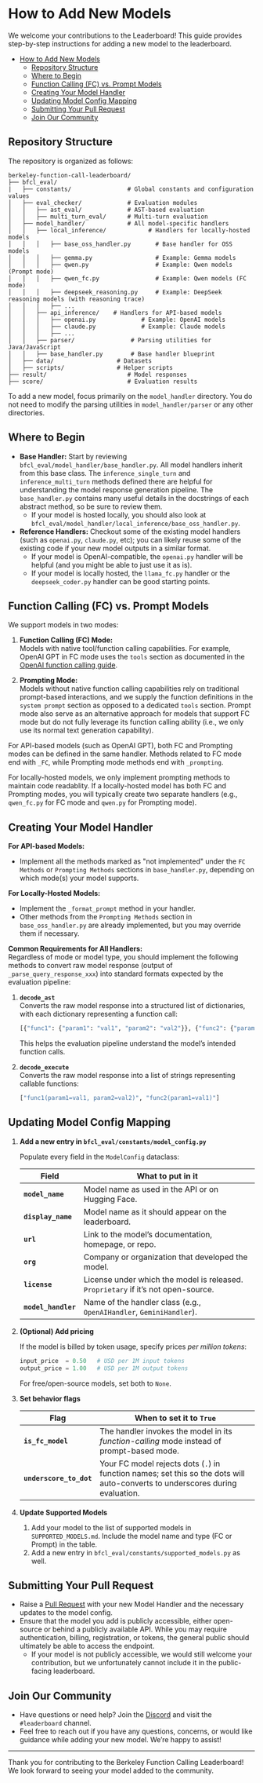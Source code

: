 # How to Add New Models

We welcome your contributions to the Leaderboard! This guide provides step-by-step instructions for adding a new model to the leaderboard.

- [How to Add New Models](#how-to-add-new-models)
  - [Repository Structure](#repository-structure)
  - [Where to Begin](#where-to-begin)
  - [Function Calling (FC) vs. Prompt Models](#function-calling-fc-vs-prompt-models)
  - [Creating Your Model Handler](#creating-your-model-handler)
  - [Updating Model Config Mapping](#updating-model-config-mapping)
  - [Submitting Your Pull Request](#submitting-your-pull-request)
  - [Join Our Community](#join-our-community)

## Repository Structure

The repository is organized as follows:

```plaintext
berkeley-function-call-leaderboard/
├── bfcl_eval/
|   ├── constants/                # Global constants and configuration values
│   ├── eval_checker/             # Evaluation modules
│   │   ├── ast_eval/             # AST-based evaluation
│   │   ├── multi_turn_eval/      # Multi-turn evaluation
│   ├── model_handler/            # All model-specific handlers
│   │   ├── local_inference/            # Handlers for locally-hosted models
│   │   │   ├── base_oss_handler.py       # Base handler for OSS models
│   │   │   ├── gemma.py                  # Example: Gemma models
│   │   │   ├── qwen.py                   # Example: Qwen models (Prompt mode)
│   │   │   ├── qwen_fc.py                # Example: Qwen models (FC mode)
│   │   │   ├── deepseek_reasoning.py     # Example: DeepSeek reasoning models (with reasoning trace)
│   │   │   ├── ...
│   │   ├── api_inference/    # Handlers for API-based models
│   │   │   ├── openai.py             # Example: OpenAI models
│   │   │   ├── claude.py             # Example: Claude models
│   │   │   ├── ...
│   │   ├── parser/                # Parsing utilities for Java/JavaScript
│   │   ├── base_handler.py        # Base handler blueprint
│   ├── data/                  # Datasets
│   ├── scripts/               # Helper scripts
├── result/                       # Model responses
├── score/                        # Evaluation results
```

To add a new model, focus primarily on the `model_handler` directory. You do not need to modify the parsing utilities in `model_handler/parser` or any other directories.

## Where to Begin

- **Base Handler:** Start by reviewing `bfcl_eval/model_handler/base_handler.py`. All model handlers inherit from this base class. The `inference_single_turn` and `inference_multi_turn` methods defined there are helpful for understanding the model response generation pipeline. The `base_handler.py` contains many useful details in the docstrings of each abstract method, so be sure to review them.
  - If your model is hosted locally, you should also look at `bfcl_eval/model_handler/local_inference/base_oss_handler.py`.
- **Reference Handlers:** Checkout some of the existing model handlers (such as `openai.py`, `claude.py`, etc); you can likely reuse some of the existing code if your new model outputs in a similar format.
  - If your model is OpenAI-compatible, the `openai.py` handler will be helpful (and you might be able to just use it as is).
  - If your model is locally hosted, the `llama_fc.py` handler or the `deepseek_coder.py` handler can be good starting points.

## Function Calling (FC) vs. Prompt Models

We support models in two modes:

1. **Function Calling (FC) Mode:**  
   Models with native tool/function calling capabilities. For example, OpenAI GPT in FC mode uses the `tools` section as documented in the [OpenAI function calling guide](https://platform.openai.com/docs/guides/function-calling).

2. **Prompting Mode:**  
   Models without native function calling capabilities rely on traditional prompt-based interactions, and we supply the function definitions in the `system prompt` section as opposed to a dedicated `tools` section. Prompt mode also serve as an alternative approach for models that support FC mode but do not fully leverage its function calling ability (i.e., we only use its normal text generation capability).

For API-based models (such as OpenAI GPT), both FC and Prompting modes can be defined in the same handler. Methods related to FC mode end with `_FC`, while Prompting mode methods end with `_prompting`.

For locally-hosted models, we only implement prompting methods to maintain code readablity. If a locally-hosted model has both FC and Prompting modes, you will typically create two separate handlers (e.g., `qwen_fc.py` for FC mode and `qwen.py` for Prompting mode).

## Creating Your Model Handler

**For API-based Models:**

- Implement all the methods marked as "not implemented" under the `FC Methods` or `Prompting Methods` sections in `base_handler.py`, depending on which mode(s) your model supports.

**For Locally-Hosted Models:**

- Implement the `_format_prompt` method in your handler.
- Other methods from the `Prompting Methods` section in `base_oss_handler.py` are already implemented, but you may override them if necessary.

**Common Requirements for All Handlers:**  
Regardless of mode or model type, you should implement the following methods to convert raw model response (output of `_parse_query_response_xxx`) into standard formats expected by the evaluation pipeline:

1. **`decode_ast`**  
   Converts the raw model response into a structured list of dictionaries, with each dictionary representing a function call:

   ```python
   [{"func1": {"param1": "val1", "param2": "val2"}}, {"func2": {"param1": "val1"}}]
   ```

   This helps the evaluation pipeline understand the model’s intended function calls.

2. **`decode_execute`**  
   Converts the raw model response into a list of strings representing callable functions:

   ```python
   ["func1(param1=val1, param2=val2)", "func2(param1=val1)"]
   ```

## Updating Model Config Mapping

1. **Add a new entry in `bfcl_eval/constants/model_config.py`**

   Populate every field in the `ModelConfig` dataclass:

   | Field               | What to put in it                                                                 |
   | ------------------- | --------------------------------------------------------------------------------- |
   | **`model_name`**    | Model name as used in the API or on Hugging Face.                                 |
   | **`display_name`**  | Model name as it should appear on the leaderboard.                                |
   | **`url`**           | Link to the model’s documentation, homepage, or repo.                             |
   | **`org`**           | Company or organization that developed the model.                                 |
   | **`license`**       | License under which the model is released. `Proprietary` if it’s not open-source. |
   | **`model_handler`** | Name of the handler class (e.g., `OpenAIHandler`, `GeminiHandler`).               |

2. **(Optional) Add pricing**

   If the model is billed by token usage, specify prices _per million tokens_:

   ```python
   input_price  = 0.50   # USD per 1M input tokens
   output_price = 1.00   # USD per 1M output tokens
   ```

   For free/open-source models, set both to `None`.

3. **Set behavior flags**

   | Flag                    | When to set it to `True`                                                                                                      |
   | ----------------------- | ----------------------------------------------------------------------------------------------------------------------------- |
   | **`is_fc_model`**       | The handler invokes the model in its _function-calling_ mode instead of prompt-based mode.                                    |
   | **`underscore_to_dot`** | Your FC model rejects dots (`.`) in function names; set this so the dots will auto-converts to underscores during evaluation. |

4. **Update Supported Models**

   1. Add your model to the list of supported models in `SUPPORTED_MODELS.md`. Include the model name and type (FC or Prompt) in the table.
   2. Add a new entry in `bfcl_eval/constants/supported_models.py` as well.

## Submitting Your Pull Request

- Raise a [Pull Request](https://github.com/ShishirPatil/gorilla/pulls) with your new Model Handler and the necessary updates to the model config.
- Ensure that the model you add is publicly accessible, either open-source or behind a publicly available API. While you may require authentication, billing, registration, or tokens, the general public should ultimately be able to access the endpoint.
  - If your model is not publicly accessible, we would still welcome your contribution, but we unfortunately cannot include it in the public-facing leaderboard.

## Join Our Community

- Have questions or need help? Join the [Discord](https://discord.gg/grXXvj9Whz) and visit the `#leaderboard` channel.
- Feel free to reach out if you have any questions, concerns, or would like guidance while adding your new model. We’re happy to assist!

---

Thank you for contributing to the Berkeley Function Calling Leaderboard! We look forward to seeing your model added to the community.
